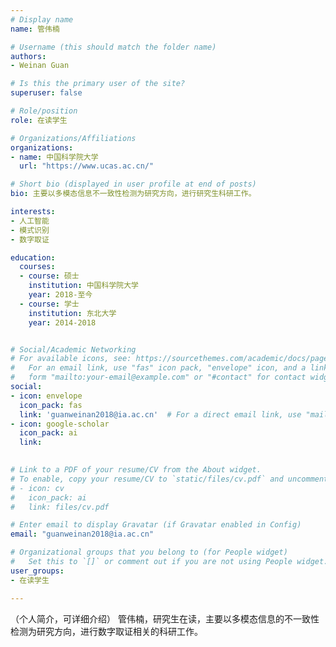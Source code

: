 ```yaml
---
# Display name
name: 管伟楠

# Username (this should match the folder name)
authors:
- Weinan Guan

# Is this the primary user of the site?
superuser: false

# Role/position
role: 在读学生

# Organizations/Affiliations
organizations:
- name: 中国科学院大学
  url: "https://www.ucas.ac.cn/"

# Short bio (displayed in user profile at end of posts)
bio: 主要以多模态信息不一致性检测为研究方向，进行研究生科研工作。

interests:
- 人工智能
- 模式识别
- 数字取证

education:
  courses:
  - course: 硕士
    institution: 中国科学院大学
    year: 2018-至今
  - course: 学士
    institution: 东北大学
    year: 2014-2018


# Social/Academic Networking
# For available icons, see: https://sourcethemes.com/academic/docs/page-builder/#icons
#   For an email link, use "fas" icon pack, "envelope" icon, and a link in the
#   form "mailto:your-email@example.com" or "#contact" for contact widget.
social:
- icon: envelope
  icon_pack: fas
  link: 'guanweinan2018@ia.ac.cn'  # For a direct email link, use "mailto:test@example.org".
- icon: google-scholar
  icon_pack: ai
  link: 
  

# Link to a PDF of your resume/CV from the About widget.
# To enable, copy your resume/CV to `static/files/cv.pdf` and uncomment the lines below.
# - icon: cv
#   icon_pack: ai
#   link: files/cv.pdf

# Enter email to display Gravatar (if Gravatar enabled in Config)
email: "guanweinan2018@ia.ac.cn"

# Organizational groups that you belong to (for People widget)
#   Set this to `[]` or comment out if you are not using People widget.
user_groups:
- 在读学生

---
```

（个人简介，可详细介绍）
管伟楠，研究生在读，主要以多模态信息的不一致性检测为研究方向，进行数字取证相关的科研工作。